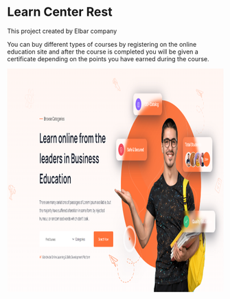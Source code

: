 # Learn Center Rest

This project created by Elbar company

You can buy different types of courses by registering on the online education site and after the course is completed you
will be given a certificate depending on the points you have earned during the course.

<img alt="alt text" height="520" src="https://github.com/elbar-org/learn-center-rest/blob/master/src/main/resources/static/img/zoomy.PNG" width="1280"/>
